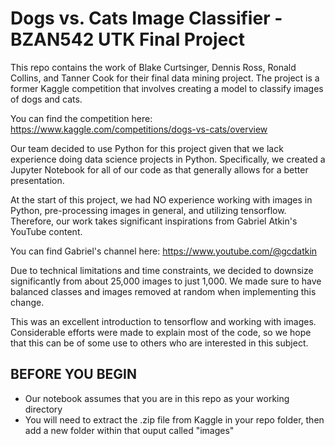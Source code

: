 # Dogs vs. Cats Image Classifier - BZAN542 UTK Final Project

This repo contains the work of Blake Curtsinger, Dennis Ross, Ronald Collins, and Tanner Cook for their final data mining project. The project is a former Kaggle competition that involves creating a model to classify images of dogs and cats. 

You can find the competition here: https://www.kaggle.com/competitions/dogs-vs-cats/overview

Our team decided to use Python for this project given that we lack experience doing data science projects in Python. Specifically, we created a Jupyter Notebook for all of our code as that generally allows for a better presentation.

At the start of this project, we had NO experience working with images in Python, pre-processing images in general, and utilizing tensorflow. Therefore, our work takes significant inspirations from Gabriel Atkin's YouTube content.

You can find Gabriel's channel here: https://www.youtube.com/@gcdatkin

Due to technical limitations and time constraints, we decided to downsize significantly from about 25,000 images to just 1,000. We made sure to have balanced classes and images removed at random when implementing this change.

This was an excellent introduction to tensorflow and working with images. Considerable efforts were made to explain most of the code, so we hope that this can be of some use to others who are interested in this subject.


## BEFORE YOU BEGIN

* Our notebook assumes that you are in this repo as your working directory
* You will need to extract the .zip file from Kaggle in your repo folder, then add a new folder within that ouput called "images"
